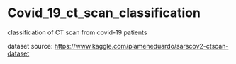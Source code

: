 # Covid_19_ct_scan_classification
classification of CT scan from covid-19 patients 

dataset source: https://www.kaggle.com/plameneduardo/sarscov2-ctscan-dataset
